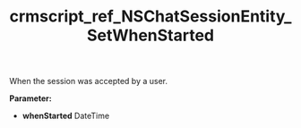 ﻿---
title: crmscript_ref_NSChatSessionEntity_SetWhenStarted
description: NSChatSessionEntity.SetWhenStarted(DateTime whenStarted)
intellisense: NSChatSessionEntity.SetWhenStarted
keywords: NSChatSessionEntity, GetWhenStarted
so.topic: reference
---

When the session was accepted by a user.

**Parameter:** 
 - **whenStarted** DateTime

